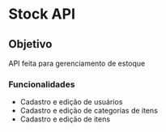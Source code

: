 # Stock API

## Objetivo
<p>API feita para gerenciamento de estoque</p>

### Funcionalidades
<ul>
  <li>Cadastro e edição de usuários</li>
  <li>Cadastro e edição de categorias de itens</li>
  <li>Cadastro e edição de itens</li>
</ul>
